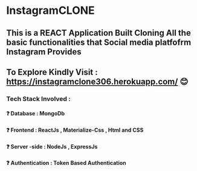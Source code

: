 # InstagramCLONE
## This  is a REACT Application Built Cloning All the basic functionalities that Social media platfofrm Instagram Provides
## To Explore Kindly Visit : https://instagramclone306.herokuapp.com/  😊
### Tech Stack Involved :
#### ❓ Database : MongoDb
#### ❓ Frontend : ReactJs , Materialize-Css , Html and CSS
#### ❓ Server -side : NodeJs , ExpressJs
#### ❓ Authentication : Token Based Authentication

